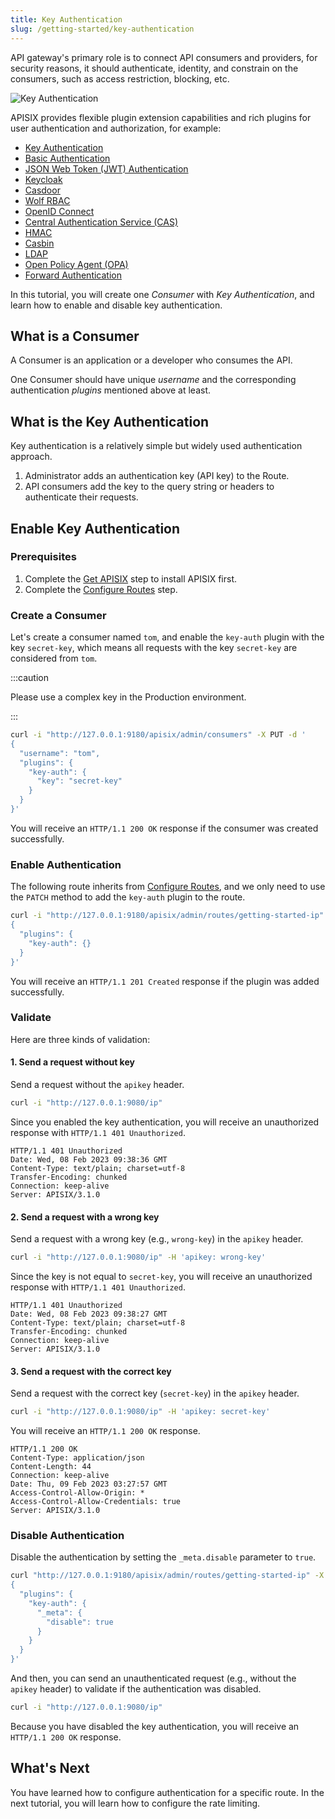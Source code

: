 ```yaml
---
title: Key Authentication
slug: /getting-started/key-authentication
---
```


API gateway's primary role is to connect API consumers and providers, for security reasons, it should authenticate, identity, and constrain on the consumers, such as access restriction, blocking, etc.

![Key Authentication](https://static.apiseven.com/uploads/2023/02/08/8mRaK3v1_consumer.png)

APISIX provides flexible plugin extension capabilities and rich plugins for user authentication and authorization, for example:

- [Key Authentication](https://apisix.apache.org/docs/apisix/plugins/key-auth/)
- [Basic Authentication](https://apisix.apache.org/docs/apisix/plugins/basic-auth/)
- [JSON Web Token (JWT) Authentication](https://apisix.apache.org/docs/apisix/plugins/jwt-auth/)
- [Keycloak](https://apisix.apache.org/docs/apisix/plugins/authz-keycloak/)
- [Casdoor](https://apisix.apache.org/docs/apisix/plugins/authz-casdoor/)
- [Wolf RBAC](https://apisix.apache.org/docs/apisix/plugins/wolf-rbac/)
- [OpenID Connect](https://apisix.apache.org/docs/apisix/plugins/openid-connect/)
- [Central Authentication Service (CAS)](https://apisix.apache.org/docs/apisix/plugins/cas-auth/)
- [HMAC](https://apisix.apache.org/docs/apisix/plugins/hmac-auth/)
- [Casbin](https://apisix.apache.org/docs/apisix/plugins/authz-casbin/)
- [LDAP](https://apisix.apache.org/docs/apisix/plugins/ldap-auth/)
- [Open Policy Agent (OPA)](https://apisix.apache.org/docs/apisix/plugins/opa/)
- [Forward Authentication](https://apisix.apache.org/docs/apisix/plugins/forward-auth/)

In this tutorial, you will create one _Consumer_ with _Key Authentication_, and learn how to enable and disable key authentication.

## What is a Consumer

A Consumer is an application or a developer who consumes the API.

One Consumer should have unique _username_ and the corresponding authentication _plugins_ mentioned above at least.

## What is the Key Authentication

Key authentication is a relatively simple but widely used authentication approach.

1. Administrator adds an authentication key (API key) to the Route. 
2. API consumers add the key to the query string or headers to authenticate their requests.

## Enable Key Authentication

### Prerequisites

1. Complete the [Get APISIX](./) step to install APISIX first.
2. Complete the [Configure Routes](./configure-routes#whats-a-route) step.
### Create a Consumer

Let's create a consumer named `tom`, and enable the `key-auth` plugin with the key `secret-key`, which means all requests with the key `secret-key` are considered from `tom`.

:::caution

Please use a complex key in the Production environment.

:::

```sh
curl -i "http://127.0.0.1:9180/apisix/admin/consumers" -X PUT -d '
{
  "username": "tom",
  "plugins": {
    "key-auth": {
      "key": "secret-key"
    }
  }
}'
```

You will receive an `HTTP/1.1 200 OK` response if the consumer was created successfully.

### Enable Authentication

The following route inherits from [Configure Routes](./configure-routes), and we only need to use the `PATCH` method to add the `key-auth` plugin to the route.

```sh
curl -i "http://127.0.0.1:9180/apisix/admin/routes/getting-started-ip" -X PATCH -d '
{
  "plugins": {
    "key-auth": {}
  }
}'
```

You will receive an `HTTP/1.1 201 Created` response if the plugin was added successfully.

### Validate

Here are three kinds of validation:

#### 1. Send a request without key

Send a request without the `apikey` header.

```sh
curl -i "http://127.0.0.1:9080/ip"
```

Since you enabled the key authentication, you will receive an unauthorized response with `HTTP/1.1 401 Unauthorized`.

```text
HTTP/1.1 401 Unauthorized
Date: Wed, 08 Feb 2023 09:38:36 GMT
Content-Type: text/plain; charset=utf-8
Transfer-Encoding: chunked
Connection: keep-alive
Server: APISIX/3.1.0
```

#### 2. Send a request with a wrong key

Send a request with a wrong key (e.g., `wrong-key`) in the `apikey` header.

```sh
curl -i "http://127.0.0.1:9080/ip" -H 'apikey: wrong-key'
```

Since the key is not equal to `secret-key`, you will receive an unauthorized response with `HTTP/1.1 401 Unauthorized`.

```text
HTTP/1.1 401 Unauthorized
Date: Wed, 08 Feb 2023 09:38:27 GMT
Content-Type: text/plain; charset=utf-8
Transfer-Encoding: chunked
Connection: keep-alive
Server: APISIX/3.1.0
```

#### 3. Send a request with the correct key

Send a request with the correct key (`secret-key`) in the `apikey` header.

```sh
curl -i "http://127.0.0.1:9080/ip" -H 'apikey: secret-key'
```

You will receive an `HTTP/1.1 200 OK` response.

```text
HTTP/1.1 200 OK
Content-Type: application/json
Content-Length: 44
Connection: keep-alive
Date: Thu, 09 Feb 2023 03:27:57 GMT
Access-Control-Allow-Origin: *
Access-Control-Allow-Credentials: true
Server: APISIX/3.1.0
```

### Disable Authentication

Disable the authentication by setting the `_meta.disable` parameter to `true`.

```sh
curl "http://127.0.0.1:9180/apisix/admin/routes/getting-started-ip" -X PATCH -d '
{
  "plugins": {
    "key-auth": {
      "_meta": {
        "disable": true
      }
    }
  }
}'
```

And then, you can send an unauthenticated request (e.g., without the `apikey` header) to validate if the authentication was disabled.

```sh
curl -i "http://127.0.0.1:9080/ip"
```

Because you have disabled the key authentication, you will receive an `HTTP/1.1 200 OK` response.

## What's Next

You have learned how to configure authentication for a specific route. In the next tutorial, you will learn how to configure the rate limiting.
